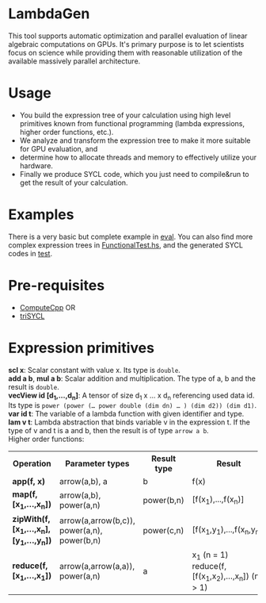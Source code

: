 LambdaGen
==========
This tool supports automatic optimization and parallel evaluation of linear algebraic computations on GPUs. It's primary purpose is to let scientists focus on science while providing them with reasonable utilization of the available massively parallel architecture. 
# Usage
 - You build the expression tree of your calculation using high level
   primitives known from functional programming (lambda expressions,
   higher order functions, etc.).
 - We analyze and transform the expression tree to make it more suitable for GPU evaluation, and
 - determine how to allocate threads and memory to effectively utilize
   your hardware.
 - Finally we produce SYCL code, which you just need to compile&run to get the result of your calculation.
# Examples
There is a very basic but complete example in [eval](https://github.com/leanil/LambdaGen/tree/master/eval). You can also find more complex expression trees in [FunctionalTest.hs](https://github.com/leanil/LambdaGen/blob/master/src/FunctionalTest.hs), and the generated SYCL codes in [test](https://github.com/leanil/LambdaGen/tree/master/test).

# Pre-requisites
 - [ComputeCpp](https://www.codeplay.com/products/computesuite/computecpp) OR
 - [triSYCL](https://github.com/triSYCL/triSYCL)
# Expression primitives
**scl x**: Scalar constant with value x. Its type is `double`.  
**add a b**, **mul a b**: Scalar addition and multiplication. The type of a, b and the result is `double`.  
**vecView id [d<sub>1</sub>,...,d<sub>n</sub>]**: A tensor of size d<sub>1</sub> x … x d<sub>n</sub> referencing used data id.  
Its type is `power (power (… power double (dim dn) … ) (dim d2)) (dim d1)`.  
**var id t**: The variable of a lambda function with given identifier and type.  
**lam v t**: Lambda abstraction that binds variable v in the expression t. If the type of v and t is a and b, then the result is of type `arrow a b`.  
Higher order functions:
<table>
<tr><th>Operation</th><th>Parameter types</th><th>Result type</th><th>Result</th></tr>
<tr><td><b>app(f, x)</b></td><td> arrow(a,b), a</td><td>b</td><td>f(x)</td></tr>
<tr><td><b>map(f, [x<sub>1</sub>,…,x<sub>n</sub>])</b></td><td>arrow(a,b), power(a,n)</td><td>power(b,n)</td><td>[f(x<sub>1</sub>),...,f(x<sub>n</sub>)]</td></tr>
<tr><td><b>zipWith(f, [x<sub>1</sub>,…,x<sub>n</sub>],<br>[y<sub>1</sub>,…,y<sub>n</sub>])</b></td><td>arrow(a,arrow(b,c)), power(a,n), power(b,n)</td><td> power(c,n)</td><td>[f(x<sub>1</sub>,y<sub>1</sub>),...,f(x<sub>n</sub>,y<sub>n</sub>)]</td></tr>
<tr><td><b>reduce(f,[x<sub>1</sub>,…,x<sub>1</sub>])</b></td><td>arrow(a,arrow(a,a)), power(a,n)</td><td>a</td><td> x<sub>1</sub> (n = 1)<br>reduce(f,[f(x<sub>1</sub>,x<sub>2</sub>),…,x<sub>n</sub>]) (n > 1)</td></tr>
</table>
